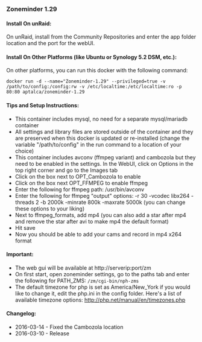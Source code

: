 ### Zoneminder 1.29

#### Install On unRaid:

On unRaid, install from the Community Repositories and enter the app folder location and the port for the webUI.


#### Install On Other Platforms (like Ubuntu or Synology 5.2 DSM, etc.):

On other platforms, you can run this docker with the following command:

```
docker run -d --name="Zoneminder-1.29" --privileged=true -v /path/to/config:/config:rw -v /etc/localtime:/etc/localtime:ro -p 80:80 aptalca/zoneminder-1.29
```

#### Tips and Setup Instructions:
- This container includes mysql, no need for a separate mysql/mariadb container
- All settings and library files are stored outside of the container and they are preserved when this docker is updated or re-installed (change the variable "/path/to/config" in the run command to a location of your choice)
- This container includes avconv (ffmpeg variant) and cambozola but they need to be enabled in the settings. In the WebUI, click on Options in the top right corner and go to the Images tab
- Click on the box next to OPT_Cambozola to enable
- Click on the box next OPT_FFMPEG to enable ffmpeg
- Enter the following for ffmpeg path: /usr/bin/avconv
- Enter the following for ffmpeg "output" options: -r 30 -vcodec libx264 -threads 2 -b 2000k -minrate 800k -maxrate 5000k (you can change these options to your liking)
- Next to ffmpeg_formats, add mp4 (you can also add a star after mp4 and remove the star after avi to make mp4 the default format)
- Hit save
- Now you should be able to add your cams and record in mp4 x264 format

#### Important:
- The web gui will be available at http://serverip:port/zm
- On first start, open zoneminder settings, go to the paths tab and enter the following for PATH_ZMS: ```/zm/cgi-bin/nph-zms```
- The default timezone for php is set as America/New_York if you would like to change it, edit the php.ini in the config folder. Here's a list of available timezone options: http://php.net/manual/en/timezones.php

#### Changelog:  
- 2016-03-14 - Fixed the Cambozola location
- 2016-03-10 - Release

